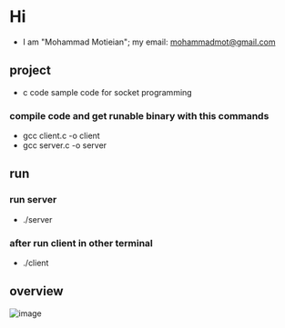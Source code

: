 # Hi
- I am "Mohammad Motieian"; my email: mohammadmot@gmail.com

## project
- c code sample code for socket programming

### compile code and get runable binary with this commands
- gcc client.c -o client
- gcc server.c -o server

## run
### run server
- ./server
### after run client in other terminal
- ./client

## overview
![image](https://user-images.githubusercontent.com/7879068/137579988-a93d9f03-7124-4768-ab54-a327dbbc01ff.png)
